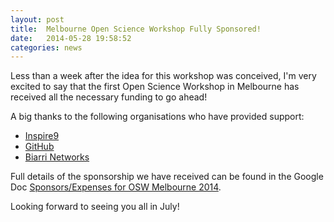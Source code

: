 ```yaml
---
layout: post
title:  Melbourne Open Science Workshop Fully Sponsored!
date:   2014-05-28 19:58:52
categories: news
---
```


Less than a week after the idea for this workshop was conceived, I'm very
excited to say that the first Open Science Workshop in Melbourne has received
all the necessary funding to go ahead!

A big thanks to the following organisations who have provided support:

  - [Inspire9](http://inspire9.com)
  - [GitHub](https://github.com/)
  - [Biarri Networks](http://www.biarrinetworks.com/)

Full details of the sponsorship we have received can be found in the Google
Doc [Sponsors/Expenses for OSW Melbourne
2014](https://docs.google.com/spreadsheets/d/155HuEip_dED27Y29AhqoSP_3clLEjP1pMTN4wbn_i_s/edit?usp=sharing).

Looking forward to seeing you all in July!

